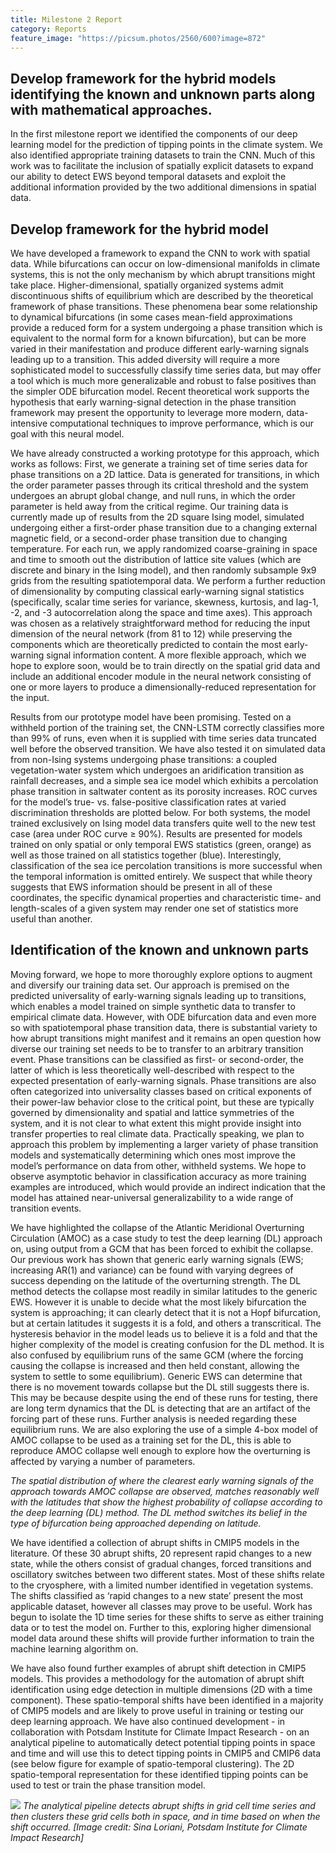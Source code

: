 ```yaml
---
title: Milestone 2 Report
category: Reports
feature_image: "https://picsum.photos/2560/600?image=872"
---
```


<!-- more -->

## Develop framework for the hybrid models identifying the known and unknown parts along with mathematical approaches.
In the first milestone report we identified the components of our deep learning model for the prediction of tipping points in the climate system. We also identified appropriate training datasets to train the CNN. Much of this work was to facilitate the inclusion of spatially explicit datasets to expand our ability to detect EWS beyond temporal datasets and exploit the additional information provided by the two additional dimensions in spatial data.

## Develop framework for the hybrid model
We have developed a framework to expand the CNN to work with spatial data. While bifurcations can occur on low-dimensional manifolds in climate systems, this is not the only mechanism by which abrupt transitions might take place. Higher-dimensional, spatially organized systems admit discontinuous shifts of equilibrium which are described by the theoretical framework of phase transitions. These phenomena bear some relationship to dynamical bifurcations (in some cases mean-field approximations provide a reduced form for a system undergoing a phase transition which is equivalent to the normal form for a known bifurcation), but can be more varied in their manifestation and produce different early-warning signals leading up to a transition. This added diversity will require a more sophisticated model to successfully classify time series data, but may offer a tool which is much more generalizable and robust to false positives than the simpler ODE bifurcation model. Recent theoretical work supports the hypothesis that early warning-signal detection in the phase transition framework may present the opportunity to leverage more modern, data-intensive computational techniques to improve performance, which is our goal with this neural model.

We have already constructed a working prototype for this approach, which works as follows: First, we generate a training set of time series data for phase transitions on a 2D lattice. Data is generated for transitions, in which the order parameter passes through its critical threshold and the system undergoes an abrupt global change, and null runs, in which the order parameter is held away from the critical regime. Our training data is currently made up of results from the 2D square Ising model, simulated undergoing either a first-order phase transition due to a changing external magnetic field, or a second-order phase transition due to changing temperature. For each run, we apply randomized coarse-graining in space and time to smooth out the distribution of lattice site values (which are discrete and binary in the Ising model), and then randomly subsample 9x9 grids from the resulting spatiotemporal data. We perform a further reduction of dimensionality by computing classical early-warning signal statistics (specifically, scalar time series for variance, skewness, kurtosis, and lag-1, -2, and -3 autocorrelation along the space and time axes). This approach was chosen as a relatively straightforward method for reducing the input dimension of the neural network (from 81 to 12) while preserving the components which are theoretically predicted to contain the most early-warning signal information content. A more flexible approach, which we hope to explore soon, would be to train directly on the spatial grid data and include an additional encoder module in the neural network consisting of one or more layers to produce a dimensionally-reduced representation for the input.



Results from our prototype model have been promising. Tested on a withheld portion of the training set, the CNN-LSTM correctly classifies more than 99% of runs, even when it is supplied with time series data truncated well before the observed transition. We have also tested it on simulated data from non-Ising systems undergoing phase transitions: a coupled vegetation-water system which undergoes an aridification transition as rainfall decreases, and a simple sea ice model which exhibits a percolation phase transition in saltwater content as its porosity increases. ROC curves for the model’s true- vs. false-positive classification rates at varied discrimination thresholds are plotted below. For both systems, the model trained exclusively on Ising model data transfers quite well to the new test case (area under ROC curve ≥ 90%). Results are presented for models trained on only spatial or only temporal EWS statistics (green, orange) as well as those trained on all statistics together (blue). Interestingly, classification of the sea ice percolation transitions is more successful when the temporal information is omitted entirely. We suspect that while theory suggests that EWS information should be present in all of these coordinates, the specific dynamical properties and characteristic time- and length-scales of a given system may render one set of statistics more useful than another.

## Identification of the known and unknown parts
Moving forward, we hope to more thoroughly explore options to augment and diversify our training data set. Our approach is premised on the predicted universality of early-warning signals leading up to transitions, which enables a model trained on simple synthetic data to transfer to empirical climate data. However, with ODE bifurcation data and even more so with spatiotemporal phase transition data, there is substantial variety to how abrupt transitions might manifest and it remains an open question how diverse our training set needs to be to transfer to an arbitrary transition event. Phase transitions can be classified as first- or second-order, the latter of which is less theoretically well-described with respect to the expected presentation of early-warning signals. Phase transitions are also often categorized into universality classes based on critical exponents of their power-law behavior close to the critical point, but these are typically governed by dimensionality and spatial and lattice symmetries of the system, and it is not clear to what extent this might provide insight into transfer properties to real climate data. Practically speaking, we plan to approach this problem by implementing a larger variety of phase transition models and systematically determining which ones most improve the model’s performance on data from other, withheld systems. We hope to observe asymptotic behavior in classification accuracy as more training examples are introduced, which would provide an indirect indication that the model has attained near-universal generalizability to a wide range of transition events.

We have highlighted the collapse of the Atlantic Meridional Overturning Circulation (AMOC) as a case study to test the deep learning (DL) approach on, using output from a GCM that has been forced to exhibit the collapse. Our previous work has shown that generic early warning signals (EWS; increasing AR(1) and variance) can be found with varying degrees of success depending on the latitude of the overturning strength. The DL method detects the collapse most readily in similar latitudes to the generic EWS. However it is unable to decide what the most likely bifurcation the system is approaching; it can clearly detect that it is not a Hopf bifurcation, but at certain latitudes it suggests it is a fold, and others a transcritical. The hysteresis behavior in the model leads us to believe it is a fold and that the higher complexity of the model is creating confusion for the DL method. It is also confused by equilibrium runs of the same GCM (where the forcing causing the collapse is increased and then held constant, allowing the system to settle to some equilibrium). Generic EWS can determine that there is no movement towards collapse but the DL still suggests there is. This may be because despite using the end of these runs for testing, there are long term dynamics that the DL is detecting that are an artifact of the forcing part of these runs. Further analysis is needed regarding these equilibrium runs. We are also exploring the use of a simple 4-box model of AMOC collapse to be used as a training set for the DL, this is able to reproduce AMOC collapse well enough to explore how the overturning is affected by varying a number of parameters.

*The spatial distribution of where the clearest early warning signals of the approach towards AMOC collapse are observed, matches reasonably well with the latitudes that show the highest probability of collapse according to the deep learning (DL) method. The DL method switches its belief in the type of bifurcation being approached depending on latitude.*

We have identified a collection of abrupt shifts in CMIP5 models in the literature. Of these 30 abrupt shifts, 20 represent rapid changes to a new state, while the others consist of gradual changes, forced transitions and oscillatory switches between two different states. Most of these shifts relate to the cryosphere, with a limited number identified in vegetation systems. The shifts classified as ‘rapid changes to a new state’ present the most applicable dataset, however all classes may prove to be useful. Work has begun to isolate the 1D time series for these shifts to serve as either training data or to test the model on. Further to this, exploring higher dimensional model data around these shifts will provide further information to train the machine learning algorithm on. 

We have also found further examples of abrupt shift detection in CMIP5 models. This provides a methodology for the automation of abrupt shift identification using edge detection in multiple dimensions (2D with a time component). These spatio-temporal shifts have been identified in a majority of CMIP5 models and are likely to prove useful in training or testing our deep learning approach. We have also continued development - in collaboration with Potsdam Institute for Climate Impact Research - on an analytical pipeline to automatically detect potential tipping points in space and time and will use this to detect tipping points in CMIP5 and CMIP6 data (see below figure for example of spatio-temporal clustering). The 2D spatio-temporal representation for these identified tipping points can be used to test or train the phase transition model.

![](/assets/images/clustering.png)
*The analytical pipeline detects abrupt shifts in grid cell time series and then clusters these grid cells both in space, and in time based on when the shift occurred. [Image credit: Sina Loriani, Potsdam Institute for Climate Impact Research]*
